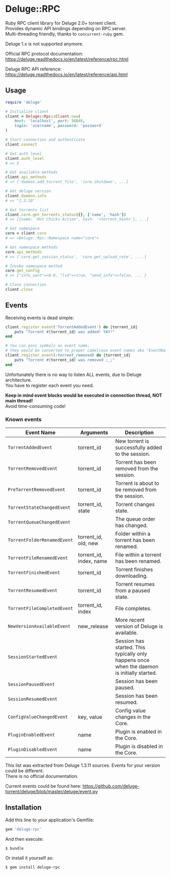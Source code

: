 # Deluge::RPC

Ruby RPC client library for Deluge 2.0+ torrent client.  
Provides dynamic API bindings depending on RPC server.  
Multi-threading friendly, thanks to ``concurrent-ruby`` gem.

Deluge 1.x is not supported anymore.

Official RPC protocol documentation:  
https://deluge.readthedocs.io/en/latest/reference/rpc.html

Deluge RPC API reference:  
https://deluge.readthedocs.io/en/latest/reference/api.html

## Usage

```ruby
require 'deluge'

# Initialize client
client = Deluge::Rpc::Client.new(
    host: 'localhost', port: 58846,
    login: 'username', password: 'password'
)

# Start connection and authenticate
client.connect

# Get auth level
client.auth_level
# => 5

# Get available methods
client.api_methods
# => ['daemon.add_torrent_file', 'core.shutdown', ...]

# Get deluge version
client.daemon.info
# => "1.3.10"

# Get torrents list
client.core.get_torrents_status({}, ['name', 'hash'])
# => [{name: 'Hot Chicks Action', hash: '<torrent_hash>'}, ...]

# Get namespace
core = client.core
# => <Deluge::Rpc::Namespace name="core">

# Get namespace methods
core.api_methods
# => ['core.get_session_status', 'core.get_upload_rate', ....]

# Invoke namespace method
core.get_config
# => {"info_sent"=>0.0, "lsd"=>true, "send_info"=>false, ... }

# Close connection
client.close
```

## Events

Receiving events is dead simple:

```ruby
client.register_event('TorrentAddedEvent') do |torrent_id|
    puts "Torrent #{torrent_id} was added! YAY!"
end

# You can pass symbols as event name,
# they would be converted to proper camelcase event names aka "EventNameEvent"
client.register_event(:torrent_removed) do |torrent_id|
    puts "Torrent #{torrent_id} was removed ;_;"
end
```

Unfortunately there is no way to listen ALL events, due to Deluge architecture.  
You have to register each event you need.

**Keep in mind event blocks would be executed in connection thread, NOT main thread!**  
Avoid time-consuming code!

### Known events

 Event Name               | Arguments               | Description
--------------------------|-------------------------|------------------------------------------------------
``TorrentAddedEvent``         | torrent_id              | New torrent is successfully added to the session.
``TorrentRemovedEvent``       | torrent_id              | Torrent has been removed from the session.
``PreTorrentRemovedEvent``    | torrent_id              | Torrent is about to be removed from the session.
``TorrentStateChangedEvent``  | torrent_id, state       | Torrent changes state.
``TorrentQueueChangedEvent``  | &nbsp;                  | The queue order has changed.
``TorrentFolderRenamedEvent`` | torrent_id, old, new    | Folder within a torrent has been renamed.
``TorrentFileRenamedEvent``   | torrent_id, index, name | File within a torrent has been renamed.
``TorrentFinishedEvent``      | torrent_id              | Torrent finishes downloading.
``TorrentResumedEvent``       | torrent_id              | Torrent resumes from a paused state.
``TorrentFileCompletedEvent`` | torrent_id, index       | File completes.
``NewVersionAvailableEvent``  | new_release             | More recent version of Deluge is available.
``SessionStartedEvent``       | &nbsp;                  | Session has started.  This typically only happens once when the daemon is initially started.
``SessionPausedEvent``        | &nbsp;                  | Session has been paused.
``SessionResumedEvent``       | &nbsp;                  | Session has been resumed.
``ConfigValueChangedEvent``   | key, value              | Config value changes in the Core.
``PluginEnabledEvent``        | name                    | Plugin is enabled in the Core.
``PluginDisabledEvent``       | name                    | Plugin is disabled in the Core.

This list was extracted from Deluge 1.3.11 sources. Events for your version could be different.  
There is no official documentation.

Current events could be found here:
https://github.com/deluge-torrent/deluge/blob/master/deluge/event.py

## Installation

Add this line to your application's Gemfile:

```ruby
gem 'deluge-rpc'
```

And then execute:

    $ bundle

Or install it yourself as:

    $ gem install deluge-rpc
